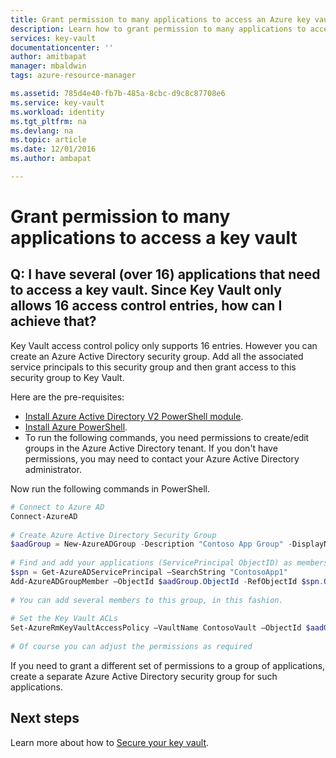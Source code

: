 ```yaml
---
title: Grant permission to many applications to access an Azure key vault | Microsoft Docs
description: Learn how to grant permission to many applications to access a key vault
services: key-vault
documentationcenter: ''
author: amitbapat
manager: mbaldwin
tags: azure-resource-manager

ms.assetid: 785d4e40-fb7b-485a-8cbc-d9c8c87708e6
ms.service: key-vault
ms.workload: identity
ms.tgt_pltfrm: na
ms.devlang: na
ms.topic: article
ms.date: 12/01/2016
ms.author: ambapat

---
```

# Grant permission to many applications to access a key vault

## Q: I have several (over 16) applications that need to access a key vault. Since Key Vault only allows 16 access control entries, how can I achieve that?

Key Vault access control policy only supports 16 entries. However you can create an Azure Active Directory security group. Add all the associated service principals to this security group and then grant access to this security group to Key Vault.

Here are the pre-requisites:
* [Install Azure Active Directory V2 PowerShell module](https://www.powershellgallery.com/packages/AzureAD).
* [Install Azure PowerShell](/powershell/azure/overview).
* To run the following commands, you need permissions to create/edit groups in the Azure Active Directory tenant. If you don't have permissions, you may need to contact your Azure Active Directory administrator.

Now run the following commands in PowerShell.

```powershell
# Connect to Azure AD 
Connect-AzureAD 
 
# Create Azure Active Directory Security Group 
$aadGroup = New-AzureADGroup -Description "Contoso App Group" -DisplayName "ContosoAppGroup" -MailEnabled 0 -MailNickName none -SecurityEnabled 1 
 
# Find and add your applications (ServicePrincipal ObjectID) as members to this group 
$spn = Get-AzureADServicePrincipal –SearchString "ContosoApp1" 
Add-AzureADGroupMember –ObjectId $aadGroup.ObjectId -RefObjectId $spn.ObjectId 
 
# You can add several members to this group, in this fashion. 
 
# Set the Key Vault ACLs 
Set-AzureRmKeyVaultAccessPolicy –VaultName ContosoVault –ObjectId $aadGroup.ObjectId -PermissionToKeys all –PermissionToSecrets all –PermissionToCertificates all 
 
# Of course you can adjust the permissions as required 
```

If you need to grant a different set of permissions to a group of applications, create a separate Azure Active Directory security group for such applications.

## Next steps

Learn more about how to [Secure your key vault](key-vault-secure-your-key-vault.md).
